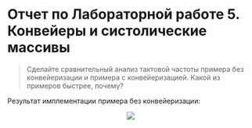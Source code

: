 # Отчет по Лабораторной работе 5. Конвейеры и систолические массивы
> Сделайте сравнительный анализ тактовой частоты примера без конвейеризации и примера с конвейеризацией. Какой из примеров быстрее, почему?

Результат имплементации примера без конвейеризации:
<p align="center" > <img src="../pics/slack_wo_pipeline.png"></p>
